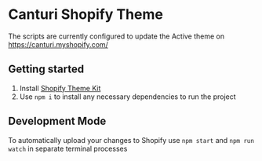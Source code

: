 # Canturi Shopify Theme

The scripts are currently configured to update the Active theme on https://canturi.myshopify.com/

## Getting started

1. Install [Shopify Theme Kit](https://shopify.github.io/themekit/)
1. Use `npm i` to install any necessary dependencies to run the project

## Development Mode

To automatically upload your changes to Shopify use `npm start` and `npm run watch` in separate terminal processes

